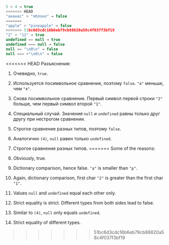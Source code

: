 

```js no-beautify
5 > 4 → true
<<<<<<< HEAD
"ананас" > "яблоко" → false
=======
"apple" > "pineapple" → false
>>>>>>> 51bc6d3cdc16b6eb79cb88820a58c4f037f3bf19
"2" > "12" → true
undefined == null → true
undefined === null → false
null == "\n0\n" → false
null === +"\n0\n" → false
```

<<<<<<< HEAD
Разъяснения:

1. Очевидно, `true`.
2. Используется посимвольное сравнение, поэтому `false`. `"а"` меньше, чем `"я"`.
3. Снова посимвольное сравнение. Первый символ первой строки `"2"` больше, чем первый символ второй `"1"`.
4. Специальный случай. Значения `null` и `undefined` равны только друг другу при нестрогом сравнении.
5. Строгое сравнение разных типов, поэтому `false`.
6. Аналогично `(4)`, `null` равен только `undefined`.
7. Строгое сравнение разных типов.
=======
Some of the reasons:

1. Obviously, true.
2. Dictionary comparison, hence false. `"a"` is smaller than `"p"`.
3. Again, dictionary comparison, first char `"2"` is greater than the first char `"1"`.
4. Values `null` and `undefined` equal each other only.
5. Strict equality is strict. Different types from both sides lead to false.
6. Similar to `(4)`, `null` only equals `undefined`.
7. Strict equality of different types.
>>>>>>> 51bc6d3cdc16b6eb79cb88820a58c4f037f3bf19
